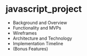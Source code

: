 # javascript_project


* Background and Overview 
* Functionality and MVPs 
* Wireframes 
* Architecture and Technology 
* Implementation Timeline 
* (Bonus Features)
